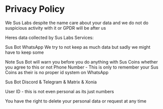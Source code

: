 # Privacy Policy

We Sus Labs despite the name care about your data and we do not do suspicious activity with it or GPDR will be after us

Heres data collected by Sus Labs Services:

Sus Bot WhatsApp
We try to not keep as much data but sadly we might have to keep some

Note Sus Bot will warn you before you do anything with Sus Coins whether you agree to this or not 
Phone Number - This is only to remember your Sus Coins as their is no proper id system on WhatsApp 

Sus Bot Discord & Telegram & Matrix & Xonia

User ID - this is not even personal as its just numbers

You have the right to delete your personal data or request at any time
